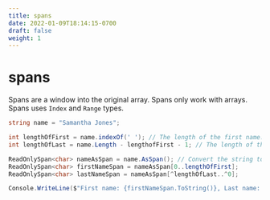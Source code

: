 ```yaml
---
title: spans
date: 2022-01-09T18:14:15-0700
draft: false
weight: 1
---
```


# spans
Spans are a window into the original array. Spans only work with arrays.
Spans uses `Index` and `Range` types.
```cs
string name = "Samantha Jones";

int lengthOfFirst = name.indexOf(' '); // The length of the first name.
int lengthOfLast = name.Length - lengthofFirst - 1; // The length of the last name.

ReadOnlySpan<char> nameAsSpan = name.AsSpan(); // Convert the string to a span.
ReadOnlySpan<char> firstNameSpan = nameAsSpan[0..lengthOfFirst];
ReadOnlySpan<char> lastNameSpan = nameAsSpan[^lengthOfLast..^0];

Console.WriteLine($"First name: {firstNameSpan.ToString()}, Last name: {lastNameSpan.ToString());
```
